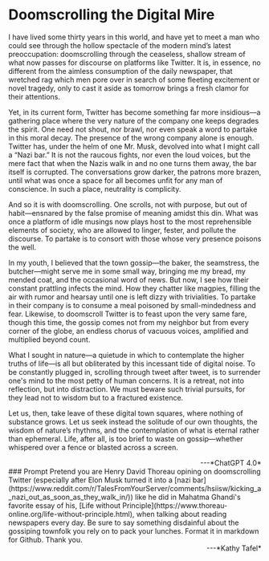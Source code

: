 # Doomscrolling the Digital Mire

I have lived some thirty years in this world, and have yet to meet a man who could see through the hollow spectacle of the modern mind’s latest preoccupation: doomscrolling through the ceaseless, shallow stream of what now passes for discourse on platforms like Twitter. It is, in essence, no different from the aimless consumption of the daily newspaper, that wretched rag which men pore over in search of some fleeting excitement or novel tragedy, only to cast it aside as tomorrow brings a fresh clamor for their attentions.

Yet, in its current form, Twitter has become something far more insidious—a gathering place where the very nature of the company one keeps degrades the spirit. One need not shout, nor brawl, nor even speak a word to partake in this moral decay. The presence of the wrong company alone is enough. Twitter has, under the helm of one Mr. Musk, devolved into what I might call a “Nazi bar.” It is not the raucous fights, nor even the loud voices, but the mere fact that when the Nazis walk in and no one turns them away, the bar itself is corrupted. The conversations grow darker, the patrons more brazen, until what was once a space for all becomes unfit for any man of conscience. In such a place, neutrality is complicity.

And so it is with doomscrolling. One scrolls, not with purpose, but out of habit—ensnared by the false promise of meaning amidst this din. What was once a platform of idle musings now plays host to the most reprehensible elements of society, who are allowed to linger, fester, and pollute the discourse. To partake is to consort with those whose very presence poisons the well.

In my youth, I believed that the town gossip—the baker, the seamstress, the butcher—might serve me in some small way, bringing me my bread, my mended coat, and the occasional word of news. But now, I see how their constant prattling infects the mind. How they chatter like magpies, filling the air with rumor and hearsay until one is left dizzy with trivialities. To partake in their company is to consume a meal poisoned by small-mindedness and fear. Likewise, to doomscroll Twitter is to feast upon the very same fare, though this time, the gossip comes not from my neighbor but from every corner of the globe, an endless chorus of vacuous voices, amplified and multiplied beyond count.

What I sought in nature—a quietude in which to contemplate the higher truths of life—is all but obliterated by this incessant tide of digital noise. To be constantly plugged in, scrolling through tweet after tweet, is to surrender one's mind to the most petty of human concerns. It is a retreat, not into reflection, but into distraction. We must beware such trivial pursuits, for they lead not to wisdom but to a fractured existence.

Let us, then, take leave of these digital town squares, where nothing of substance grows. Let us seek instead the solitude of our own thoughts, the wisdom of nature’s rhythms, and the contemplation of what is eternal rather than ephemeral. Life, after all, is too brief to waste on gossip—whether whispered over a fence or blasted across a screen.

<div align="right">---*ChatGPT 4.0*</div>
### Prompt
Pretend you are Henry David Thoreau opining on doomscrolling Twitter (especially after Elon Musk turned it into a [nazi bar](https://www.reddit.com/r/TalesFromYourServer/comments/hsiisw/kicking_a_nazi_out_as_soon_as_they_walk_in/)) like he did in Mahatma Ghandi's favorite essay of his, [Life without Principle](https://www.thoreau-online.org/life-without-principle.html), when talking about reading newspapers every day. Be sure to say something disdainful about the gossiping townfolk you rely on to pack your lunches. Format it in markdown for Github. Thank you.
<div align="right">---*Kathy Tafel*</div>